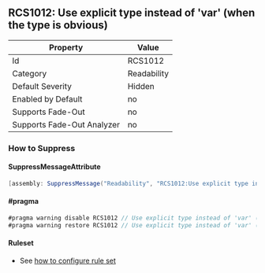 ## RCS1012: Use explicit type instead of 'var' \(when the type is obvious\)

Property | Value
--- | --- 
Id | RCS1012
Category | Readability
Default Severity | Hidden
Enabled by Default | no
Supports Fade-Out | no
Supports Fade-Out Analyzer | no

### How to Suppress

#### SuppressMessageAttribute

```csharp
[assembly: SuppressMessage("Readability", "RCS1012:Use explicit type instead of 'var' (when the type is obvious).", Justification = "<Pending>")]
```

#### \#pragma

```csharp
#pragma warning disable RCS1012 // Use explicit type instead of 'var' (when the type is obvious).
#pragma warning restore RCS1012 // Use explicit type instead of 'var' (when the type is obvious).
```

#### Ruleset

* See [how to configure rule set](../HowToConfigureAnalyzers.md)
